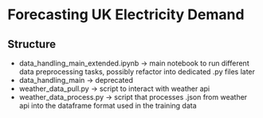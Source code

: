 # Forecasting UK Electricity Demand

## Structure
- data_handling_main_extended.ipynb -> main notebook to run different data preprocessing tasks, possibly refactor into dedicated .py files later
- data_handling_main -> deprecated
- weather_data_pull.py -> script to interact with weather api
- weather_data_process.py -> script that processes .json from weather api into the dataframe format used in the training data